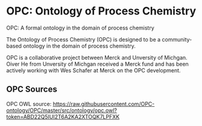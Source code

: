 # OPC: Ontology of Process Chemistry
OPC: A formal ontology in the domain of process chemistry

The Ontology of Process Chemistry (OPC) is designed to be a community-based ontology in the domain of process chemistry. 

OPC is a collaborative project between Merck and Unversity of Michgan. Oiver He from Unversity of Michgan received a Merck fund and has been actively working with Wes Schafer at Merck on the OPC development.   

## OPC Sources
OPC OWL source: https://raw.githubusercontent.com/OPC-ontology/OPC/master/src/ontology/opc.owl?token=ABD22Q5IUI2T6A2KA2XTOQK7LPFXK 

